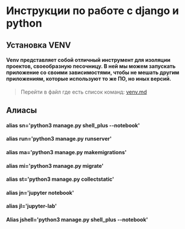 # Инструкции по работе с django и python

## Установка VENV
#### Venv представляет собой отличный инструмент для изоляции проектов, своеобразную песочницу. В ней мы можем запускать приложение со своими зависимостями, чтобы не мешать другим приложениям, которые используют то же ПО, но иных версий.
> Перейти в файл где есть список команд: [venv.md](https://github.com/aishost/brus/blob/main/venv.md)



## Алиасы

#### alias sn='python3 manage.py shell_plus --notebook'
#### alias run='python3 manage.py runserver'
#### alias ma='python3 manage.py makemigrations'
#### alias mi='python3 manage.py migrate'
#### alias st='python3 manage.py collectstatic'
#### alias jn='jupyter notebook'
#### alias jl='jupyter-lab'
#### Alias jshell='python3 manage.py shell_plus --notebook'

